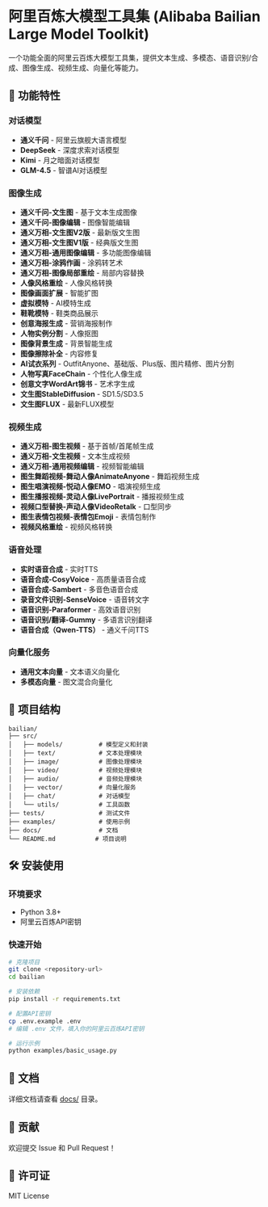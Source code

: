 # 阿里百炼大模型工具集 (Alibaba Bailian Large Model Toolkit)

一个功能全面的阿里云百炼大模型工具集，提供文本生成、多模态、语音识别/合成、图像生成、视频生成、向量化等能力。

## 🚀 功能特性

### 对话模型
- **通义千问** - 阿里云旗舰大语言模型
- **DeepSeek** - 深度求索对话模型
- **Kimi** - 月之暗面对话模型
- **GLM-4.5** - 智谱AI对话模型

### 图像生成
- **通义千问-文生图** - 基于文本生成图像
- **通义千问-图像编辑** - 图像智能编辑
- **通义万相-文生图V2版** - 最新版文生图
- **通义万相-文生图V1版** - 经典版文生图
- **通义万相-通用图像编辑** - 多功能图像编辑
- **通义万相-涂鸦作画** - 涂鸦转艺术
- **通义万相-图像局部重绘** - 局部内容替换
- **人像风格重绘** - 人像风格转换
- **图像画面扩展** - 智能扩图
- **虚拟模特** - AI模特生成
- **鞋靴模特** - 鞋类商品展示
- **创意海报生成** - 营销海报制作
- **人物实例分割** - 人像抠图
- **图像背景生成** - 背景智能生成
- **图像擦除补全** - 内容修复
- **AI试衣系列** - OutfitAnyone、基础版、Plus版、图片精修、图片分割
- **人物写真FaceChain** - 个性化人像生成
- **创意文字WordArt锦书** - 艺术字生成
- **文生图StableDiffusion** - SD1.5/SD3.5
- **文生图FLUX** - 最新FLUX模型

### 视频生成
- **通义万相-图生视频** - 基于首帧/首尾帧生成
- **通义万相-文生视频** - 文本生成视频
- **通义万相-通用视频编辑** - 视频智能编辑
- **图生舞蹈视频-舞动人像AnimateAnyone** - 舞蹈视频生成
- **图生唱演视频-悦动人像EMO** - 唱演视频生成
- **图生播报视频-灵动人像LivePortrait** - 播报视频生成
- **视频口型替换-声动人像VideoRetalk** - 口型同步
- **图生表情包视频-表情包Emoji** - 表情包制作
- **视频风格重绘** - 视频风格转换

### 语音处理
- **实时语音合成** - 实时TTS
- **语音合成-CosyVoice** - 高质量语音合成
- **语音合成-Sambert** - 多音色语音合成
- **录音文件识别-SenseVoice** - 语音转文字
- **语音识别-Paraformer** - 高效语音识别
- **语音识别/翻译-Gummy** - 多语言识别翻译
- **语音合成（Qwen-TTS）** - 通义千问TTS

### 向量化服务
- **通用文本向量** - 文本语义向量化
- **多模态向量** - 图文混合向量化

## 📁 项目结构

```
bailian/
├── src/
│   ├── models/          # 模型定义和封装
│   ├── text/            # 文本处理模块
│   ├── image/           # 图像处理模块
│   ├── video/           # 视频处理模块
│   ├── audio/           # 音频处理模块
│   ├── vector/          # 向量化服务
│   ├── chat/            # 对话模型
│   └── utils/           # 工具函数
├── tests/               # 测试文件
├── examples/            # 使用示例
├── docs/                # 文档
└── README.md           # 项目说明
```

## 🛠️ 安装使用

### 环境要求
- Python 3.8+
- 阿里云百炼API密钥

### 快速开始
```bash
# 克隆项目
git clone <repository-url>
cd bailian

# 安装依赖
pip install -r requirements.txt

# 配置API密钥
cp .env.example .env
# 编辑 .env 文件，填入你的阿里云百炼API密钥

# 运行示例
python examples/basic_usage.py
```

## 📖 文档

详细文档请查看 [docs/](docs/) 目录。

## 🤝 贡献

欢迎提交 Issue 和 Pull Request！

## 📄 许可证

MIT License